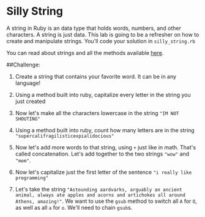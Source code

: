 # Silly String

A string in Ruby is an data type that holds words, numbers, and other characters. A string is just data. This lab is going to be a refresher on how to create and manipulate strings. You'll code your solution in `silly_string.rb`

You can read about strings and all the methods available [here](http://www.ruby-doc.org/core-2.1.1/String.html`).




##Challenge:
1. Create a string that contains your favorite word. It can be in any language!

2. Using a method built into ruby, capitalize every letter in the string you just created

3. Now let's make all the characters lowercase in the string `"IM NOT SHOUTING"`

4. Using a method built into ruby, count how many letters are in the string `"supercalifragilisticexpialidocious"`

5. Now let's add more words to that string, using `+` just like in math. That's called concatenation. Let's add together to the two strings `"wow"` and `"mom"`.

6. Now let's capitalize just the first letter of the sentence `"i really like programming"`

7. Let's take the string `"Astounding aardvarks, arguably an ancient animal, always ate apples and acorns and artichokes all around Athens, amazing!"`. We want to use the `gsub` method to switch all `A` for `O`, as well as all `a` for `o`. We'll need to chain `gsub`s.



